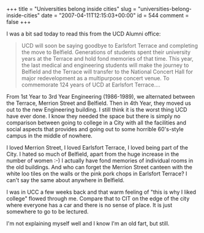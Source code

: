 +++
title = "Universities belong inside cities"
slug = "universities-belong-inside-cities"
date = "2007-04-11T12:15:03+00:00"
id = 544
comment = false
+++

I was a bit sad today to read this from the UCD Alumni office:

> UCD will soon be saying goodbye to Earlsfort Terrace and completing the move to Belfield. Generations of students spent their university years at the Terrace and hold fond memories of that time.
> This year, the last medical and engineering students will make the journey to Belfield and the Terrace will transfer to the National Concert Hall for major redevelopment as a multipurpose concert venue. To commemorate 124 years of UCD at Earlsfort Terrace....

From 1st Year to 3rd Year Engineering (1986-1989), we alternated between the Terrace, Merrion Street and Belfield. Then in 4th Year, they moved us out to the new Engineering building. I still think it is the worst thing UCD have ever done. I know they needed the space but there is simply no comparison between going to college in a City with all the facilities and social aspects that provides and going out to some horrible 60's-style campus in the middle of nowhere.

I loved Merrion Street, I loved Earlsfort Terrace, I loved being part of the City. I hated so much of Belfield, apart from the huge increase in the number of women :-) I actually have fond memories of individual rooms in the old buildings. And who can forget the Merrion Street canteen with the white loo tiles on the walls or the pink pork chops in Earlsfort Terrace? I can't say the same about anywhere in Belfield.

I was in UCC a few weeks back and that warm feeling of "this is why I liked college" flowed through me. Compare that to CIT on the edge of the city where everyone has a car and there is no sense of place. It is just somewhere to go to be lectured.

I'm not explaining myself well and I know I'm an old fart, but still.
